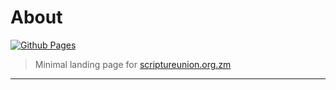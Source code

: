 # About

[![Github Pages](https://badgen.net/github/status/su-zm/su-zm.github.io/main)](https://github.com/su-zm/su-zm.github.io/tree/main)

> Minimal landing page for [scriptureunion.org.zm](https://www.scriptureunion.org.zm/)

----
